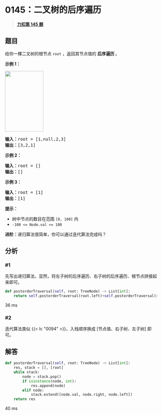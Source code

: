 # 0145：二叉树的后序遍历


> <u>**[力扣第 145 题](https://leetcode.cn/problems/binary-tree-postorder-traversal/)**</u>

## 题目

<p>给你一棵二叉树的根节点 <code>root</code> ，返回其节点值的 <strong>后序遍历 </strong>。</p>



<p><strong>示例 1：</strong></p>
<img alt="" src="https://assets.leetcode.com/uploads/2020/08/28/pre1.jpg" style="width: 127px; height: 200px;" />
<pre>
<strong>输入：</strong>root = [1,null,2,3]
<strong>输出：</strong>[3,2,1]
</pre>

<p><strong>示例 2：</strong></p>

<pre>
<strong>输入：</strong>root = []
<strong>输出：</strong>[]
</pre>

<p><strong>示例 3：</strong></p>

<pre>
<strong>输入：</strong>root = [1]
<strong>输出：</strong>[1]
</pre>



<p><strong>提示：</strong></p>

<ul>
<li>树中节点的数目在范围 <code>[0, 100]</code> 内</li>
<li><code>-100 &lt;= Node.val &lt;= 100</code></li>
</ul>



<p><strong>进阶：</strong>递归算法很简单，你可以通过迭代算法完成吗？</p>


## 分析

### #1

先写出递归算法，显然，将左子树的后序遍历、右子树的后序遍历、根节点拼接起来即可。

```python
def postorderTraversal(self, root: TreeNode) -> List[int]:
	return self.postorderTraversal(root.left)+self.postorderTraversal(root.right)+[root.val] if root else []
```

36 ms

### #2

迭代算法类似 {{< lc "0094" >}}，入栈顺序换成 [节点值、右子树、左子树] 即可。

## 解答

```python
def postorderTraversal(self, root: TreeNode) -> List[int]:
	res, stack = [], [root]
	while stack:
		node = stack.pop()
		if isinstance(node, int):
			res.append(node)
		elif node:
			stack.extend([node.val, node.right, node.left])
	return res
```

40 ms

